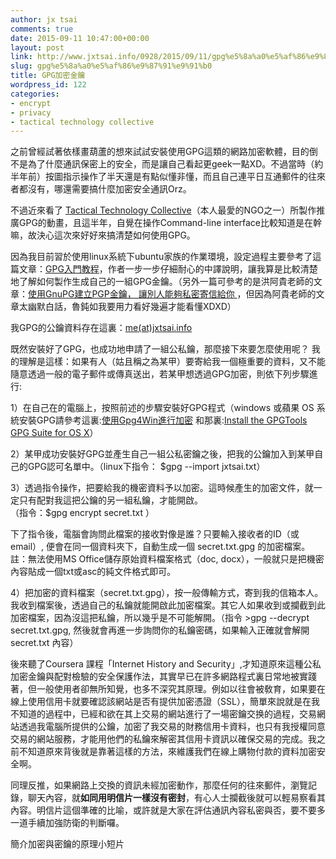 ```yaml
---
author: jx tsai
comments: true
date: 2015-09-11 10:47:00+00:00
layout: post
link: http://www.jxtsai.info/0928/2015/09/11/gpg%e5%8a%a0%e5%af%86%e9%87%91%e9%91%b0/
slug: gpg%e5%8a%a0%e5%af%86%e9%87%91%e9%91%b0
title: GPG加密金鑰
wordpress_id: 122
categories:
- encrypt
- privacy
- tactical technology collective
---
```


之前曾經試著依樣畫葫蘆的想來試試安裝使用GPG這類的網路加密軟體，目的倒不是為了什麼通訊保密上的安全，而是讓自己看起更geek一點XD。不過當時（約半年前）按圖指示操作了半天還是有點似懂非懂，而且自己連平日互通郵件的往來者都沒有，哪還需要搞什麼加密安全通訊Orz。  
  
不過近來看了 [Tactical Technology Collective](https://tacticaltech.org/projects/decrypting-encryption)（本人最愛的NGO之一）所製作推廣GPG的動畫，且這半年，自覺在操作Command-line interface比較知道是在幹嘛，故決心這次來好好來搞清楚如何使用GPG。   
  
  
  
因為我目前習於使用linux系統下ubuntu家族的作業環境，設定過程主要參考了這篇文章：[GPG入門教程](http://www.ruanyifeng.com/blog/2013/07/gpg.html)，作者一步一步仔細耐心的中譯說明，讓我算是比較清楚地了解如何製作生成自己的一組GPG金鑰。（另外一篇可參考的是洪阿貴老師的文章：[使用GnuPG建立PGP金鑰， 讓別人能夠私密寄信給你 ](http://newtoypia.blogspot.tw/2013/12/gnupg-pgp.html)，但因為阿貴老師的文章太幽默白話，魯鈍如我要用力看好幾遍才能看懂XDXD）  
  
我GPG的公鑰資料存在這裏：[me(at)jxtsai.info](http://www.jxtsai.info/blog/files/jxtsai.txt)  
  
既然安裝好了GPG，也成功地申請了一組公私鑰，那麼接下來要怎麼使用呢？ 我的理解是這樣：如果有人（姑且稱之為某甲）要寄給我一個極重要的資料，又不能隨意透過一般的電子郵件或傳真送出，若某甲想透過GPG加密，則依下列步驟進行:  
  
1）在自己在的電腦上，按照前述的步驟安裝好GPG程式（windows 或蘋果 OS 系統安裝GPG請參考這裏:[使用Gpg4Win進行加密](http://blog.timshan.idv.tw/2013/09/howto-gpg4win.html) 和那裏:[Install the GPGTools GPG Suite for OS X](http://notes.jerzygangi.com/the-best-pgp-tutorial-for-mac-os-x-ever/)）  
  
2）某甲成功安裝好GPG並產生自己一組公私密鑰之後，把我的公鑰加入到某甲自己的GPG認可名單中。（linux下指令： $gpg --import jxtsai.txt）  
  
3）透過指令操作，把要給我的機密資料予以加密。這時候產生的加密文件，就一定只有配對我這把公鑰的另一組私鑰，才能開啟。  
（指令：$gpg encrypt secret.txt ）  
  
下了指令後，電腦會詢問此檔案的接收對像是誰？只要輸入接收者的ID（或email）, 便會在同一個資料夾下，自動生成一個 secret.txt.gpg 的加密檔案。註：無法使用MS Office儲存原始資料檔案格式（doc, docx），一般就只是把機密內容貼成一個txt或asc的純文件格式即可。  
  
4）把加密的資料檔案（secret.txt.gpg），按一般傳輸方式，寄到我的信箱本人。我收到檔案後，透過自己的私鑰就能開啟此加密檔案。其它人如果收到或攔截到此加密檔案，因為沒這把私鑰，所以幾乎是不可能解開。（指令 >gpg --decrypt secret.txt.gpg, 然後就會再進一步詢問你的私鑰密碼，如果輸入正確就會解開secret.txt 內容）  
  
後來聽了Coursera 課程「Internet History and Security」,才知道原來這種公私加密金鑰與配對檢驗的安全保護作法，其實早已在許多網路程式裏日常地被實踐著，但一般使用者卻無所知覺，也多不深究其原理。例如以往會被敎育，如果要在線上使用信用卡就要確認該網站是否有提供加密憑證（SSL），簡單來說就是在我不知道的過程中，已經和欲在其上交易的網站進行了一場密鑰交换的過程，交易網站透過我電腦所提供的公鑰，加密了我交易的財務信用卡資料，也只有我授權同意交易的網站服務，才能用他們的私鑰來解密其信用卡資訊以確保交易的完成。我之前不知道原來背後就是靠著這樣的方法，來維護我們在線上購物付款的資料加密安全啊。  
  
同理反推，如果網路上交換的資訊未經加密動作，那麼任何的往來郵件，瀏覽記錄，聊天內容，就**如同用明信片一樣沒有密封**，有心人士攔截後就可以輕易察看其內容。明信片這個準確的比喻，或許就是大家在評估通訊內容私密與否，要不要多一道手續加強防衛的判斷囉。  
  
簡介加密與密鑰的原理小短片  

